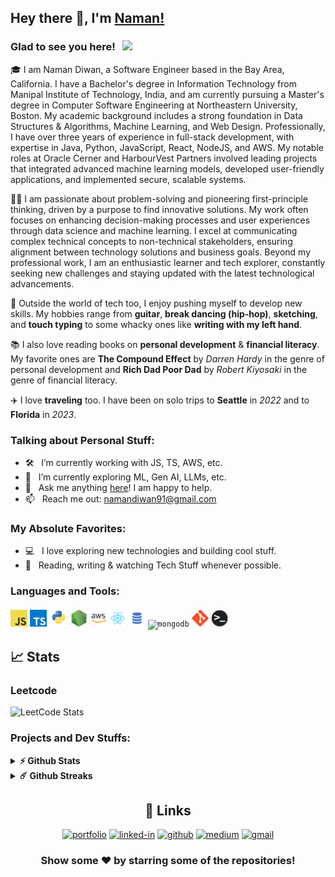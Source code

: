 ## Hey there 👋, I'm [Naman!]([https://github.com/namandiwan](https://github.com/namandiwan))

### Glad to see you here! &nbsp; ![](https://visitor-badge.glitch.me/badge?page_id=iampavangandhi.iampavangandhi&style=flat-square&color=0088cc)

🎓 I am Naman Diwan, a Software Engineer based in the Bay Area, California. I have a Bachelor's degree in Information Technology from Manipal Institute of Technology, India, and am currently pursuing a Master's degree in Computer Software Engineering at Northeastern University, Boston. My academic background includes a strong foundation in Data Structures & Algorithms, Machine Learning, and Web Design. Professionally, I have over three years of experience in full-stack development, with expertise in Java, Python, JavaScript, React, NodeJS, and AWS. My notable roles at Oracle Cerner and HarbourVest Partners involved leading projects that integrated advanced machine learning models, developed user-friendly applications, and implemented secure, scalable systems.

👨‍💻 I am passionate about problem-solving and pioneering first-principle thinking, driven by a purpose to find innovative solutions. My work often focuses on enhancing decision-making processes and user experiences through data science and machine learning. I excel at communicating complex technical concepts to non-technical stakeholders, ensuring alignment between technology solutions and business goals. Beyond my professional work, I am an enthusiastic learner and tech explorer, constantly seeking new challenges and staying updated with the latest technological advancements.

🎸 Outside the world of tech too, I enjoy pushing myself to develop new skills. My hobbies range from **guitar**, **break dancing (hip-hop)**, **sketching**, and **touch typing** to some whacky ones like **writing with my left hand**.

📚 I also love reading books on **personal development** & **financial literacy**. My favorite ones are **The Compound Effect** by _Darren Hardy_ in the genre of personal development and **Rich Dad Poor Dad** by _Robert Kiyosaki_ in the genre of financial literacy.

✈️ I love **traveling** too. I have been on solo trips to **Seattle** in _2022_ and to **Florida** in _2023_.

### Talking about Personal Stuff:

- 🛠 &nbsp; I’m currently working with JS, TS, AWS, etc.
- 🚀 &nbsp; I’m currently exploring ML, Gen AI, LLMs, etc.
- 💬 &nbsp; Ask me anything [here](https://github.com/namandiwan/namandiwan/issues/1)! I am happy to help.
- 📫 &nbsp; Reach me out: namandiwan91@gmail.com

### My Absolute Favorites:

- 💻 &nbsp; I love exploring new technologies and building cool stuff.
- 📰 &nbsp; Reading, writing & watching Tech Stuff whenever possible.

### Languages and Tools:

<code><img height="27" src="https://raw.githubusercontent.com/github/explore/80688e429a7d4ef2fca1e82350fe8e3517d3494d/topics/javascript/javascript.png" alt="javascript"></code>
<code><img height="27" src="https://raw.githubusercontent.com/github/explore/80688e429a7d4ef2fca1e82350fe8e3517d3494d/topics/typescript/typescript.png" alt="typescript"></code>
<code><img height="30" src="https://raw.githubusercontent.com/github/explore/80688e429a7d4ef2fca1e82350fe8e3517d3494d/topics/python/python.png" alt="python"></code>
<code><img height="27" src="https://raw.githubusercontent.com/github/explore/80688e429a7d4ef2fca1e82350fe8e3517d3494d/topics/nodejs/nodejs.png" alt="nodejs"></code>
<code><img height="27" src="https://raw.githubusercontent.com/github/explore/80688e429a7d4ef2fca1e82350fe8e3517d3494d/topics/aws/aws.png" alt="aws"></code>
<code><img height="27" src="https://raw.githubusercontent.com/github/explore/80688e429a7d4ef2fca1e82350fe8e3517d3494d/topics/react/react.png" alt="react"></code>
<code><img height="27" src="https://raw.githubusercontent.com/github/explore/80688e429a7d4ef2fca1e82350fe8e3517d3494d/topics/sql/sql.png" alt="sql"></code>
<code><img height="27" src="https://encrypted-tbn0.gstatic.com/images?q=tbn%3AANd9GcSTTzPAw-55ssm1Im594xYZ9eRQu2JylrkYLg&usqp=CAU" alt="mongodb"></code>
<code><img height="27" src="https://raw.githubusercontent.com/devicons/devicon/master/icons/git/git-original.svg" alt="git"></code>
<code><img height="27" src="https://raw.githubusercontent.com/github/explore/80688e429a7d4ef2fca1e82350fe8e3517d3494d/topics/terminal/terminal.png" alt="terminal"></code>

## 📈 Stats

### Leetcode

![LeetCode Stats](https://leetcard.jacoblin.cool/namandiwan91?theme=light&font=Preahvihear&ext=heatmap)

### Projects and Dev Stuffs:

<details>
  <summary><b>⚡ Github Stats</b></summary>

  <br />
  <img height="180em" src="https://github-readme-stats.vercel.app/api?username=namandiwan&show_icons=true&hide_border=true&&count_private=true&include_all_commits=true" />
  <img height="180em" src="https://github-readme-stats.vercel.app/api/top-langs/?username=namandiwan&show_icons=true&hide_border=true&layout=compact&langs_count=8"/>
</details>

<details>
  <summary><b>☄️ Github Streaks</b></summary>

  <br />
  <img height="180em" src="https://github-readme-streak-stats.herokuapp.com/?user=namandiwan&hide_border=true" />
</details>

<div align="center">

## 🔗 Links

[![portfolio](https://img.shields.io/badge/Portfolio-5340ff?style=for-the-badge&logo=Google-chrome&logoColor=white)](https://namandiwan.com)
[![linked-in](https://img.shields.io/badge/Linked_In-0077B5?style=for-the-badge&logo=LinkedIn&logoColor=white)](https://www.linkedin.com/in/namandiwan/)
[![github](https://img.shields.io/badge/GitHub-000000?style=for-the-badge&logo=GitHub&logoColor=white)](https://github.com/namandiwan)
[![medium](https://img.shields.io/badge/medium-000000?style=for-the-badge&logo=medium&logoColor=white)](https://medium.com/@namandiwan91)
[![gmail](https://img.shields.io/badge/Gmail-D14836?style=for-the-badge&logo=Gmail&logoColor=white)](mailto:namandiwan91@gmail.com)

### Show some ❤️ by starring some of the repositories!

</div>
